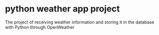 #  python weather app project
 The project of receiving weather information and storing it in the database with Python through OpenWeather
